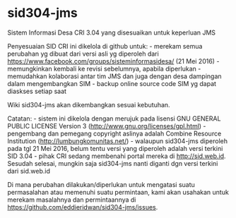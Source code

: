 # sid304-jms
Sistem Informasi Desa CRI 3.04 yang disesuaikan untuk keperluan JMS

Penyesuaian SID CRI ini dikelola di github untuk:
	- merekam semua perubahan yg dibuat dari versi asli yg diperoleh dari https://www.facebook.com/groups/sisteminformasidesa/ (21 Mei 2016)
	- memungkinkan kembali ke revisi sebelumnya, apabila diperlukan
	- memudahkan kolaborasi antar tim JMS dan juga dengan desa dampingan dalam mengembangkan SIM
	- backup online source code SIM yg dapat diaskses setiap saat
	
Wiki sid304-jms akan dikembangkan sesuai kebutuhan.

Catatan:
	- sistem ini dikelola dengan merujuk pada lisensi GNU GENERAL PUBLIC LICENSE Version 3 (http://www.gnu.org/licenses/gpl.html)
	- pengembang dan pemegang copyright aslinya adalah Combine Resource Institution (http://lumbungkomunitas.net/)
	- walaupun sid304-jms diperoleh pada tgl 21 Mei 2016, belum tentu versi yang diperoleh adalah versi terkini SID 3.04
	- pihak CRI sedang membenahi portal mereka di http://sid.web.id. Sesudah selesai, mungkin saja sid304-jms nanti diganti dgn versi terkini dari sid.web.id
	
Di mana perubahan dilakukan/diperlukan untuk mengatasi suatu permasalahan atau memenuhi suatu permintaan, 
kami akan usahakan untuk merekam masalahnya dan permintaannya di https://github.com/eddieridwan/sid304-jms/issues.
